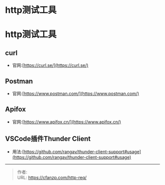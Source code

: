 # http测试工具

# http测试工具
## curl
- 官网:[https://curl.se/](https://curl.se/)

## Postman
- 官网:[https://www.postman.com/](https://www.postman.com/)

## Apifox
- 官网:[https://www.apifox.cn/](https://www.apifox.cn/)

## VSCode插件Thunder Client
- 用法:[https://github.com/rangav/thunder-client-support#usage](https://github.com/rangav/thunder-client-support#usage)


---

> 作者:   
> URL: https://cfanzp.com/http-req/  

